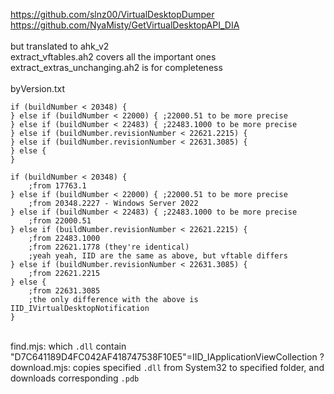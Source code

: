 https://github.com/slnz00/VirtualDesktopDumper<br>
https://github.com/NyaMisty/GetVirtualDesktopAPI_DIA<br>
<br>
but translated to ahk_v2<br>
extract_vftables.ah2 covers all the important ones<br>
extract_extras_unchanging.ah2 is for completeness<br>
<br>
byVersion.txt
```
if (buildNumber < 20348) {
} else if (buildNumber < 22000) { ;22000.51 to be more precise
} else if (buildNumber < 22483) { ;22483.1000 to be more precise
} else if (buildNumber.revisionNumber < 22621.2215) {
} else if (buildNumber.revisionNumber < 22631.3085) {
} else {
}
```
```
if (buildNumber < 20348) {
    ;from 17763.1
} else if (buildNumber < 22000) { ;22000.51 to be more precise
    ;from 20348.2227 - Windows Server 2022
} else if (buildNumber < 22483) { ;22483.1000 to be more precise
    ;from 22000.51
} else if (buildNumber.revisionNumber < 22621.2215) {
    ;from 22483.1000
    ;from 22621.1778 (they're identical)
    ;yeah yeah, IID are the same as above, but vftable differs
} else if (buildNumber.revisionNumber < 22631.3085) {
    ;from 22621.2215
} else {
    ;from 22631.3085
    ;the only difference with the above is IID_IVirtualDesktopNotification
}
```

<br>find.mjs: which `.dll` contain "D7C641189D4FC042AF418747538F10E5"=IID_IApplicationViewCollection ?<br>
download.mjs: copies specified `.dll` from System32 to specified folder, and downloads corresponding `.pdb`<br>